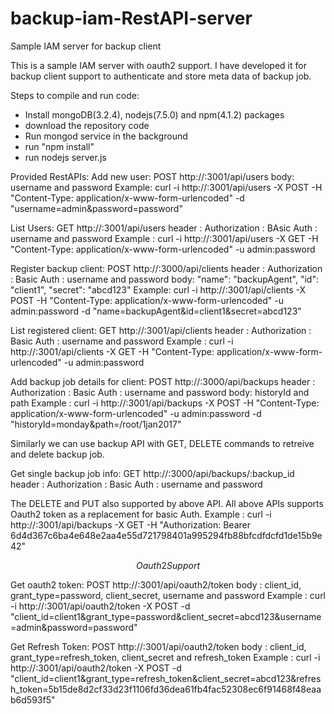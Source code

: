 # backup-iam-RestAPI-server
Sample IAM server for backup client 

This is a sample IAM server with oauth2 support. I have developed it for backup client support to authenticate and store meta data of backup job.

Steps to compile and run code:
- Install mongoDB(3.2.4), nodejs(7.5.0) and npm(4.1.2) packages
- download the repository code
- Run mongod service in the background
- run "npm install"
- run nodejs server.js

Provided RestAPIs:
Add new user:
POST http://<hostname>:3001/api/users
body: username and password
Example: curl -i http://<hostname>:3001/api/users -X POST -H "Content-Type: application/x-www-form-urlencoded" -d "username=admin&password=password"
	
List Users:
GET	http://<hostname>:3001/api/users
header : Authorization :  BAsic Auth : username and password
Example :	curl -i http://<hostname>:3001/api/users -X GET -H "Content-Type: application/x-www-form-urlencoded" -u admin:password
	
Register backup client:
POST http://<hostname>:3000/api/clients
header : Authorization :  Basic Auth : username and password
body:  "name": "backupAgent", "id": "client1", "secret": "abcd123"
Example: curl -i http://<hostname>:3001/api/clients -X POST -H "Content-Type: application/x-www-form-urlencoded" -u admin:password -d "name=backupAgent&id=client1&secret=abcd123"

List registered client:
GET http://<hostname>:3001/api/clients
header : Authorization :  Basic Auth : username and password
Example : curl -i http://<hostname>:3001/api/clients -X GET -H "Content-Type: application/x-www-form-urlencoded" -u admin:password

Add backup job details for client:
POST http://<hostname>:3000/api/backups
header : Authorization :  Basic Auth : username and password
body: historyId and path
Example : curl -i http://<hostname>:3001/api/backups -X POST -H "Content-Type: application/x-www-form-urlencoded" -u admin:password -d "historyId=monday&path=/root/1jan2017"

Similarly we can use backup API with GET, DELETE commands to retreive and delete backup job.
	
Get single backup job info:
GET http://<hostname>:3000/api/backups/:backup_id
header : Authorization :  Basic Auth : username and password
 
The DELETE and PUT also supported by above API.
All above APIs supports Oauth2 token as a replacement for basic Auth.
Example : curl -i http://<hostname>:3001/api/backups -X GET -H "Authorization: Bearer 6d4d367c6ba4e648e2aa4e55d721798401a995294fb88bfcdfdcfd1de15b9e42"

$$$$$$$$$$$$$$$$$$$$$$$$$$ Oauth2 Support $$$$$$$$$$$$$$$$$$$$$$$$$$$$$$

Get oauth2 token:
POST http://<hostname>:3001/api/oauth2/token
body : client_id, grant_type=password, client_secret, username and password
Example : curl -i http://<hostname>:3001/api/oauth2/token -X POST -d "client_id=client1&grant_type=password&client_secret=abcd123&username=admin&password=password"


Get Refresh Token:
POST http://<hostname>:3001/api/oauth2/token
body : client_id, grant_type=refresh_token, client_secret and refresh_token
Example : curl -i http://<hostname>:3001/api/oauth2/token -X POST -d "client_id=client1&grant_type=refresh_token&client_secret=abcd123&refresh_token=5b15de8d2cf33d23f1106fd36dea61fb4fac52308ec6f91468f48eaab6d593f5"

